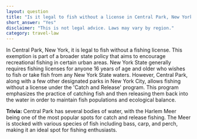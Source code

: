 ```yaml
---
layout: question
title: "Is it legal to fish without a license in Central Park, New York?"
short_answer: "Yes"
disclaimer: "This is not legal advice. Laws may vary by region."
category: travel-law
---
```

In Central Park, New York, it is legal to fish without a fishing license. This exemption is part of a broader state policy that aims to encourage recreational fishing in certain urban areas. New York State generally requires fishing licenses for anyone 16 years of age and older who wishes to fish or take fish from any New York State waters. However, Central Park, along with a few other designated parks in New York City, allows fishing without a license under the 'Catch and Release' program. This program emphasizes the practice of catching fish and then releasing them back into the water in order to maintain fish populations and ecological balance.

**Trivia:** Central Park has several bodies of water, with the Harlem Meer being one of the most popular spots for catch and release fishing. The Meer is stocked with various species of fish including bass, carp, and perch, making it an ideal spot for fishing enthusiasts.
